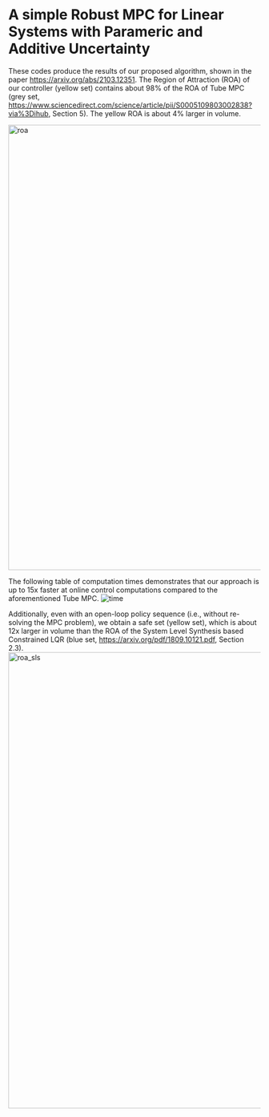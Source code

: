 # A simple Robust MPC for Linear Systems with Parameric and Additive Uncertainty

These codes produce the results of our proposed algorithm, shown in the paper https://arxiv.org/abs/2103.12351. The Region of Attraction (ROA) of our controller (yellow set) contains about 98% of the ROA of Tube MPC (grey set, https://www.sciencedirect.com/science/article/pii/S0005109803002838?via%3Dihub, Section 5). The yellow ROA is about 4% larger in volume.

<img width="889" alt="roa" src="https://user-images.githubusercontent.com/12418616/113952864-685cce80-97cb-11eb-8601-2cec242980db.png">

The following table of computation times demonstrates that our approach is up to 15x faster at online control computations compared to the aforementioned Tube MPC.
![time](https://user-images.githubusercontent.com/12418616/113953069-d608fa80-97cb-11eb-87dc-bd13e1152b14.png)

Additionally, even with an open-loop policy sequence (i.e., without re-solving the MPC problem), we obtain a safe set (yellow set), which is about 12x larger in volume than the ROA of the System Level Synthesis based Constrained LQR (blue set, https://arxiv.org/pdf/1809.10121.pdf, Section 2.3).
<img width="911" alt="roa_sls" src="https://user-images.githubusercontent.com/12418616/113953303-62b3b880-97cc-11eb-9fc3-57bc0d422495.png">
